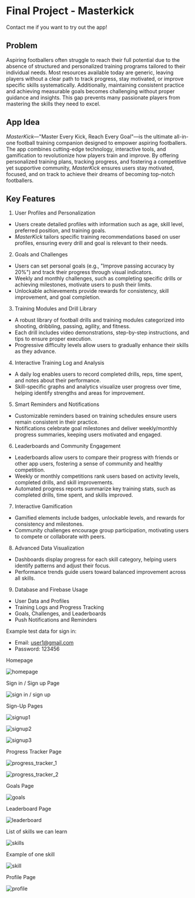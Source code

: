# Final Project - Masterkick

Contact me if you want to try out the app!

## Problem

Aspiring footballers often struggle to reach their full potential due to the absence of structured and personalized training programs tailored to their individual needs. Most resources available today are generic, leaving players without a clear path to track progress, stay motivated, or improve specific skills systematically. Additionally, maintaining consistent practice and achieving measurable goals becomes challenging without proper guidance and insights. This gap prevents many passionate players from mastering the skills they need to excel.

## App Idea

_MasterKick_—"Master Every Kick, Reach Every Goal"—is the ultimate all-in-one football training companion designed to empower aspiring footballers. The app combines cutting-edge technology, interactive tools, and gamification to revolutionize how players train and improve. By offering personalized training plans, tracking progress, and fostering a competitive yet supportive community, _MasterKick_ ensures users stay motivated, focused, and on track to achieve their dreams of becoming top-notch footballers.

## Key Features

1. User Profiles and Personalization

- Users create detailed profiles with information such as age, skill level, preferred position, and training goals.
- _MasterKick_ tailors specific training recommendations based on user profiles, ensuring every drill and goal is relevant to their needs.

2. Goals and Challenges

- Users can set personal goals (e.g., "Improve passing accuracy by 20%") and track their progress through visual indicators.
- Weekly and monthly challenges, such as completing specific drills or achieving milestones, motivate users to push their limits.
- Unlockable achievements provide rewards for consistency, skill improvement, and goal completion.

3. Training Modules and Drill Library

- A robust library of football drills and training modules categorized into shooting, dribbling, passing, agility, and fitness.
- Each drill includes video demonstrations, step-by-step instructions, and tips to ensure proper execution.
- Progressive difficulty levels allow users to gradually enhance their skills as they advance.

4. Interactive Training Log and Analysis

- A daily log enables users to record completed drills, reps, time spent, and notes about their performance.
- Skill-specific graphs and analytics visualize user progress over time, helping identify strengths and areas for improvement.

5. Smart Reminders and Notifications

- Customizable reminders based on training schedules ensure users remain consistent in their practice.
- Notifications celebrate goal milestones and deliver weekly/monthly progress summaries, keeping users motivated and engaged.

6. Leaderboards and Community Engagement

- Leaderboards allow users to compare their progress with friends or other app users, fostering a sense of community and healthy competition.
- Weekly or monthly competitions rank users based on activity levels, completed drills, and skill improvements.
- Automated progress reports summarize key training stats, such as completed drills, time spent, and skills improved.

7. Interactive Gamification

- Gamified elements include badges, unlockable levels, and rewards for consistency and milestones.
- Community challenges encourage group participation, motivating users to compete or collaborate with peers.

8. Advanced Data Visualization

- Dashboards display progress for each skill category, helping users identify patterns and adjust their focus.
- Performance trends guide users toward balanced improvement across all skills.

9. Database and Firebase Usage

- User Data and Profiles
- Training Logs and Progress Tracking
- Goals, Challenges, and Leaderboards
- Push Notifications and Reminders

Example test data for sign in:

- Email: user1@gmail.com
- Password: 123456

Homepage

![homepage](https://github.com/molab-itp/Masterkick/blob/main/Images/home.png)

Sign in / Sign up Page

![sign in / sign up](https://github.com/molab-itp/Masterkick/blob/main/Images/home_2.png)

Sign-Up Pages

![signup1](https://github.com/molab-itp/Masterkick/blob/main/Images/signup_1.png)

![signup2](https://github.com/molab-itp/Masterkick/blob/main/Images/signup_2.png)

![signup3](https://github.com/molab-itp/Masterkick/blob/main/Images/signup_3.png)

Progress Tracker Page

![progress_tracker_1](https://github.com/molab-itp/Masterkick/blob/main/Images/progress_tracker.png)

![progress_tracker_2](https://github.com/molab-itp/Masterkick/blob/main/Images/progress_tracker_2.png)

Goals Page

![goals](https://github.com/molab-itp/Masterkick/blob/main/Images/goals.png)

Leaderboard Page

![leaderboard](https://github.com/molab-itp/Masterkick/blob/main/Images/leaderboards.png)

List of skills we can learn

![skills](https://github.com/molab-itp/Masterkick/blob/main/Images/skills.png)

Example of one skill

![skill](https://github.com/molab-itp/Masterkick/blob/main/Images/skills_2.png)

Profile Page

![profile](https://github.com/molab-itp/Masterkick/blob/main/Images/profile.png)
